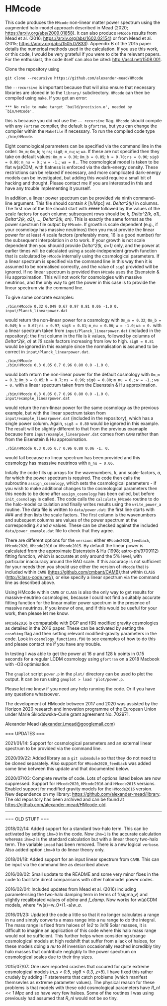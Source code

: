 # HMcode

This code produces the `HMcode` non-linear matter power spectrum using the augmented halo-model approach described in Mead (2020; https://arxiv.org/abs/2009.01858). It can also produce `HMcode` results from Mead et al. (2016; https://arxiv.org/abs/1602.02154) or from Mead et al. (2015; https://arxiv.org/abs/1505.07833). Appendix B of the 2015 paper details the numerical methods used in the calculation. If you use this work, or this code, I would be very grateful if you were to cite the relevant papers. For the enthusiast, the code itself can also be cited: http://ascl.net/1508.001.

Clone the repository using
```
git clone --recursive https://github.com/alexander-mead/HMcode
```
the `--recursive` is important because that will also ensure that necessary libraries are cloned in to the `library/` subdirectory. `HMcode` can then be compiled using `make`. If you get an error: 
```
*** No rule to make target `build/precision.o', needed by `bin/HMcode'.
```
this is because you did not use the `-- recursive` flag. `HMcode` should compile with any `Fortran` compiler, the default is `gfortran`, but you can change the compiler within the `Makefile` if necessary. To run the compiled code type `./bin/HMcode`.

Eight cosmological parameters can be specified via the command line in the order: `Om_m`; `Om_b`; `h`; `ns`; `sig8`; `m_nu`; `w`; `wa`. If these are not specified then they take on default values: `Om_m = 0.30`; `Om_b = 0.05`; `h = 0.70`; `ns = 0.96`; `sig8 = 0.80`; `m_nu = 0.`; `w = -1.`; `wa = 0.`. The cosmological model is taken to be flat w(a)CDM, with flatness is enforced via the dark-energy density. These restrictions can be relaxed if necessary, and more complicated dark-energy models can be investigated, but adding this would require a small bit of hacking and thought. Please contact me if you are interested in this and have any trouble implementing it yourself. 

In addition, a linear power spectrum can be provided via ninth command-line argument. This file should contain *k* [h/Mpc] vs. *Delta^2(k)* in columns. The first row of the file should start with `#####` followed by the values of the scale factors for each column; subsequent rows should be *k*, *Delta^2(k, a1)*, *Delta^2(k, a2)*, ..., *Delta^2(k, an)*. This is exactly the same format as the power spectrum file output by `HMcode`. If growth is scale dependent (e.g., if your cosmology has massive neutrinos) then you must provide the linear power for at least 4 scale factors (preferably more, 16 is a good number) for the subsequent interpolation in *a* to work. If your growth is not scale dependent then you shouold provide *Delta^2(k, a=1)* only, and the power at earlier times will be calculated using a scale-independent growth function that is calculated by `HMcode` internally using the cosmological parameters. If a linear spectrum is specified via the command line in this way then it is assumed to be normalised correctly, and the value of `sig8` provided will be ignored. If no linear spectrum is provided then `HMcode` uses the Eisenstein & Hu approximation. This will not work for cosmologies with massive neutrinos, and the only way to get the power in this case is to provide the linear spectrum via the command line.

To give some concrete examples:

```
./bin/HMcode 0.32 0.049 0.67 0.97 0.81 0.06 -1.0 0. input/Planck_linearpower.dat
```
would return the non-linear power for a cosmology with `Om_m = 0.32`; `Om_b = 0.049`; `h = 0.67`; `ns = 0.97`; `sig8 = 0.81`; `m_nu = 0.06`; `w = -1.0`; `wa = 0.` with a linear spectrum taken from `input/Planck_linearpower.dat` (included in the repository): the first column in the file is *k* values, followed by columns of *Delta^2(k, a)* at *16* scale factors increasing from low to high. `sig8 = 0.81` would be ignored in this example since the normalisation is assumed to be correct in `input/Planck_linearpower.dat`.

```
./bin/HMcode
./bin/HMcode 0.3 0.05 0.7 0.96 0.80 0.0 -1.0 0.
```
would both return the non-linear power for the default cosmology with `Om_m = 0.3`; `Om_b = 0.05`; `h = 0.7`; `ns = 0.96`; `sig8 = 0.80`; `m_nu = 0.`; `w = -1.`; `wa = 0.` with a linear spectrum taken from the Eisenstein & Hu approximation.

```
./bin/HMcode 0.3 0.05 0.7 0.96 0.80 0.0 -1.0 0. input/example_linearpower.dat
```
would return the non-linear power for the same cosmology as the previous example, but with the linear spectrum taken from `input/example_linearpower.dat` (included in the repository), which has a single power column. Again, `sig8 = 0.80` would be ignored in this example. The result will be slightly different to that from the previous examaple because here `input/example_linearpower.dat` comes from `CAMB` rather than from the Eisenstein & Hu approximation.

```
./bin/HMcode 0.3 0.05 0.7 0.96 0.80 0.06 -1. 0.
```
would fail because no linear spectrum has been provided and this cosmology has masssive neutrinos with `m_nu = 0.06`.


Initally the code fills up arrays for the wavenumbers, *k*, and scale-factors, *a*, for which the power spectrum is required. The code then calls the subroutine `assign_cosmology`, which sets the cosmological parameters - if you wish to make additional changes to the cosmological parameters then this needs to be done after `assign_cosmology` has been called, but before `init_cosmology` is called. The code calls the `calculate_HMcode` routine to do the halo-model calculation and finally writes results using the `write_power_a` routine. The data file is written to `data/power.dat`: the first line starts with ### and then lists the scale factors. The first column is the wavenumbers and subsquent columns are values of the power spectrum at the corresponding *k* and *a* values. These can be checked against the included `data/power_example.dat` file to check that they agree.

There are different options for the `version`: either `HMcode2020_feedback`, `HMcode2020`, `HMcode2016` or `HMcode2015`. By default the linear power is calculated from the approximate Eistenstein & Hu (1998; astro-ph/9709112) fitting function, which is accurate at only around the 5% level, with particular inaccuracy around the BAO scale. If this accuracy is not sufficient for your needs then you should use either the version of `HMcode` that is included within `CAMB` (https://github.com/cmbant/CAMB),that within `CLASS` (http://class-code.net/), or else specify a linear spectrum via the command line as described above. 

Using HMcode within `CAMB` or `CLASS` is also the only way to get results for massive-neutrino cosmologies, because I could not find a suitably accurate fitting function for the linear matter power spectrum in the presence of massive neutrinos. If you know of one, and if this would be useful for your work, then please let me know.

`HMcode2016` is compatabile with DGP and f(R) modified gravity cosmologies as detailed in the 2016 paper. These can be activated by setting the `cosm%img` flag and then setting relevant modified-gravity parameters in the code. Look in `cosmology_functions.f90` to see examples of how to do this and please contact me if you have any trouble.

In testing I was able to get the power at 16 *a* and 128 *k* points in 0.15 seconds for a regular LCDM cosmology using `gfortran` on a 2018 Macbook with -O3 optimisation. 

The `gnuplot` script `power.p` in the `plot/` directory can be used to plot the output. It can be run using `gnuplot > load 'plot/power.p`.

Please let me know if you need any help running the code. Or if you have any questions whatsoever.

The development of HMcode between 2017 and 2020 was assisted by the Horizon 2020 research and innovation programme of the European Union under Marie Sklodowska-Curie grant agreement No. 702971.

Alexander Mead
(alexander.j.mead@googlemail.com)

=== UPDATES ===

2021/01/14:
Support for cosmological parameters and an external linear spectrum to be provided via the command line.

2020/09/22:
Added library as a `git submodule` so that they do not need to be cloned separately. Also support for `HMcode2020_feedback` was added some time between this update and that documented below.

2020/07/03:
Complete rewrite of code. Lots of options listed below are now suppressed. Support for `HMcode2020`, `HMcode2016` and `HMcode2015` versions. Enabled support for modified gravity models for the `HMcode2016` version. New dependence on my library: https://github.com/alexander-mead/library. The old repository has been archived and can be found at https://github.com/alexander-mead/HMcode-old.

----

=== OLD STUFF ===

2018/02/14:
Added support for a standard two-halo term. This can be activated by setting `ihm=3` in the code. Now `ihm=1` is the accurate calculation whereas `ihm=2` is the standard calculation but with a linear theory two-halo term. The variable `imead` has been removed. There is a new logical `verbose`. Also added option `ihm=0` to do linear theory only.

2018/01/18:
Added support for an input linear spectrum from `CAMB`. This can be input via the command line as described above.

2016/08/02:
Small update to the README and some very minor fixes in the code to facilitate direct comparisons with other halomodel power codes.

2016/02/04:
Included updates from Mead et al. (2016) including parameterising the two-halo damping term in terms of f(sigma_v) and slightly recalibrated values of *alpha* and *f_damp*. Now works for w(a)CDM models, where *w(a)=w_0+(1.-a)*w_a*.

2016/01/23:
Updated the code a little so that it no longer calculates a range in nu and simply converts a mass range into a nu range to do the integral. The mass range is fixed from haloes of *1e2* to *1e18* Solar masses, it is difficult to imagine an application of this code where this halo mass range would not be sufficient. This further helps when considering strange cosmological models at high redshift that suffer from a lack of haloes, for these models doing a *nu* to *M* inversion occasionally reached incredibly tiny halo masses that contribute negligbly to the power spectrum on cosmological scales due to their tiny sizes.

2015/07/07:
One user reported crashes that occured for quite extreme cosmological models (*n_s < 0.5*, *sig8 < 0.3*, *z>5*). I have fixed this rather crudely by adding IF statements that catch problems (which manifest themsevles as extreme parameter values). The physical reason for these problems is that models with these odd cosmological parameters have *R_nl << 1 Mpc* and so have very few haloes. Some of the routines I was using previously had assumed that *R_nl* would not be so tiny.
